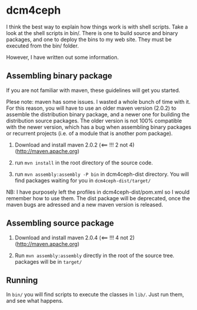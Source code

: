 # dcm4ceph

I think the best way to explain how things work is with shell scripts. Take a
look at the shell scripts in bin/. There is one to build source and binary
packages, and one to deploy the bins to my web site. They must be executed from
the bin/ folder.

However, I have written out some information.

## Assembling binary package

If you are not familiar with maven, these guidelines will get you started.

Plese note: maven has some issues. I wasted a whole bunch of time with it. For
this reason, you will have to use an older maven version (2.0.2) to assemble the
distribution binary package, and a newer one for building the distribution
source packages. The older version is not 100% compatible with the newer
version, which has a bug when assembling binary packages or recurrent projects
(i.e. of a module that is another pom package).

1. Download and install maven 2.0.2 (<== !!! 2 not 4) (http://maven.apache.org)

2. run `mvn install` in the root directory of the source code.

3. run `mvn assembly:assembly -P bin` in dcm4ceph-dist directory. You will find
packages waiting for you in `dcm4ceph-dist/target/`

NB: I have purposely left the profiles in dcm4ceph-dist/pom.xml so I would
remember how to use them. The dist package will be deprecated, once the maven
bugs are adressed and a new maven version is released.

## Assembling source package

1. Download and install maven 2.0.4 (<== !!! 4 not 2) (http://maven.apache.org)

2. Run `mvn assembly:assembly` directly in the root of the source tree. packages
will be in `target/`

## Running

In `bin/` you will find scripts to execute the classes in `lib/`. Just run them, and
see what happens.
